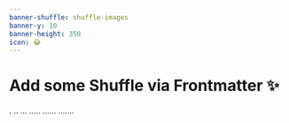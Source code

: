 ```yaml
---
banner-shuffle: shuffle-images
banner-y: 10
banner-height: 350
icon: 😂
---
```

# Add some Shuffle via Frontmatter ✨
.
..
...
.....
......
.......